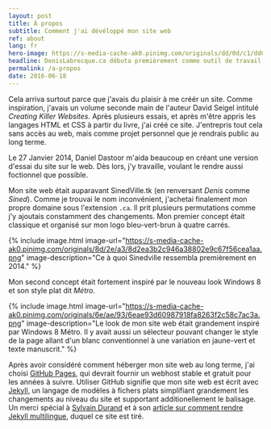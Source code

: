 ```yaml
---
layout: post
title: À propos
subtitle: Comment j'ai dévéloppé mon site web
ref: about
lang: fr
hero-image: https://s-media-cache-ak0.pinimg.com/originals/dd/0d/c1/dd0dc1a7d9aefb9b09d5849afe3d6735.jpg
headline: DenisLabrecque.ca débuta premièrement comme outil de travail pour organizer ma collection de compositions musicales. Ce but-là atteint, j'ai rapidement ajouté à l'idée originale.
permalink: /a-propos
date: 2016-06-18
---
```

Cela arriva surtout parce que j'avais du plaisir à me créér un site. Comme inspiration, j'avais un volume seconde main de l'auteur David Seigel intitulé *Creating Killer Websites.* Après plusieurs essais, et après m'être appris les langages HTML et CSS à partir du livre, j'ai créé ce site. J'entrepris tout cela sans accès au web, mais comme projet personnel que je rendrais public au long terme.

Le 27 Janvier 2014, Daniel Dastoor m'aida beaucoup en créant une version d'essai du site sur le web. Dès lors, j'y travaille, voulant le rendre aussi foctionnel que possible.

Mon site web était auparavant SinedVille.tk (en renversant *Denis* comme *Sined*). Comme je trouvai le nom inconvénient, j'achetai finalement mon propre domaine sous l'extension <code>.ca</code>. Il prit plusieurs permutations comme j'y ajoutais constamment des changements. Mon premier concept était classique et organisé sur mon logo bleu-vert-brun à quatre carrés.

{% include image.html image-url="https://s-media-cache-ak0.pinimg.com/originals/8d/2e/a3/8d2ea3b2c946a38802e9c67f56cea1aa.png" image-description="Ce à quoi Sinedville ressembla premièrement en 2014." %}

Mon second concept était fortement inspiré par le nouveau look Windows 8 et son style plat dit *Métro.*

{% include image.html image-url="https://s-media-cache-ak0.pinimg.com/originals/6e/ae/93/6eae93d60987918fa8263f2c58c7ac3a.png" image-description="Le look de mon site web était grandement inspiré par Windows 8 Métro. Il y avait aussi un sélecteur pouvant changer le style de la page allant d'un blanc conventionnel à une variation en jaune-vert et texte manuscrit." %}

Après avoir considéré comment héberger mon site web au long terme, j'ai choisi <a href="https://pages.github.com/" target="_new">GitHub Pages</a>, qui devrait fournir un webhost stable et gratuit pour les années à suivre. Utiliser GitHub signifie que mon site web est écrit avec <a href="http://jekyllrb.com/" target="_new">Jekyll,</a> un langage de modèles à fichers plats simplifiant grandement les changements au niveau du site et supportant additionellement le balisage. Un merci spécial à <a href="https://github.com/sylvaindurand/jekyll-multilingual" target="_new">Sylvain Durand</a> et à son <a href="https://www.sylvaindurand.org/rendre-jekyll-multilingue/" target="_new">article sur comment rendre Jekyll multilingue</a>, duquel ce site est tiré.